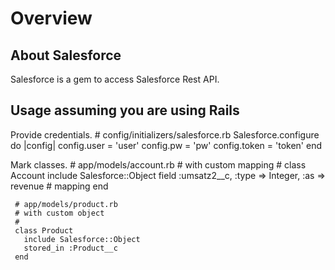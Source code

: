 # Overview

## About Salesforce

Salesforce is a gem to access Salesforce Rest API.

## Usage assuming you are using Rails

Provide credentials.
     # config/initializers/salesforce.rb
     Salesforce.configure do |config|
       config.user = 'user'
       config.pw = 'pw'
       config.token = 'token'
     end

Mark classes.
     # app/models/account.rb
     # with custom mapping
     #
     class Account
       include Salesforce::Object
       field :umsatz2__c, :type => Integer, :as => revenue # mapping
     end

     # app/models/product.rb
     # with custom object
     #
     class Product
       include Salesforce::Object
       stored_in :Product__c
     end
